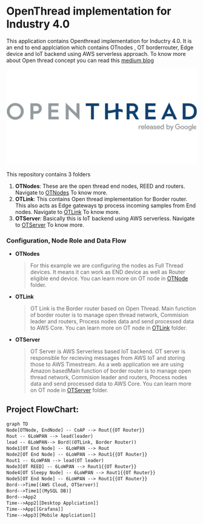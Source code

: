 # OpenThread implementation for Industry 4.0
This application contains Openthread implementation for Inductry 4.0. It is an end to end applciation which contains OTnodes , OT borderrouter, Edge device and IoT backend using AWS serverless approach. To know more about Open thread concept you can read this [medium blog](https://medium.com/@vbsmandi/a-deep-dive-into-openthread-optimizing-iot-connectivity-f145a681008a)

![openthread_png](openThread.png "oTImage")

This repository contains 3 folders
1. **OTNodes**: These are the open thread end nodes, REED and routers. Navigate to [OTNodes](OTNode) To know more.
2. **OTLink**: This contains Open thread implementation for Border router. This also acts as Edge gateways tp process incoming samples from End nodes. Navigate to [OTLink](OTLink) To know more.
3. **OTServer**: Basically this is IoT backend using AWS serverless. Navigate to [OTServer](OTServer) To know more.


### Configuration, Node Role and Data Flow
- **OTNodes**
    > For this example we are configuring the nodes as Full Thread devices. It means it can work as END device as well as Router eligible end device. You can learn more on OT node in [OTNode](OTNode) folder.  
	
-	**OTLink**
	>	OT Link is the Border router based on Open Thread. Main function of border router is  to manage open thread network, Commision leader and routers, Process nodes data and send processed data to AWS Core. You can learn more on OT node in [OTLink](OTLink) folder.  

- **OTServer**
    >OT Server is AWS Serverless based IoT backend. OT server is responsible for recieving messages from AWS IoT and storing those to AWS Timestream. As a web application we are using Amazon basedMain function of border router is  to manage open thread network, Commision leader and routers, Process nodes data and send processed data to AWS Core. You can learn more on OT node in [OTServer](OTServer) folder.  

## Project FlowChart:
```mermaid
graph TD
Node[OTNode, EndNode] -- CoAP --> Rout{{OT Router}}
Rout -- 6LoWPAN --> lead(leader)
lead -- 6LoWPAN--> Bord((OTLink, Border Router))
Node1[OT End Node] -- 6LoWPAN --> Rout
Node2[OT End Node] -- 6LoWPAN --> Rout1{{OT Router}}
Rout1 -- 6LoWPAN --> lead(OT leader)
Node3[OT REED] -- 6LoWPAN --> Rout1{{OT Router}}
Node4[OT Sleepy Node] -- 6LoWPAN --> Rout1{{OT Router}}
Node5[OT End Node] -- 6LoWPAN --> Rout1{{OT Router}}
Bord-->Time[(AWS Cloud, OTServer)]
Bord-->Time1[(MySQL DB)]
Bord-->App2
Time-->App2[[Desktop Applciation]]
Time-->App[[Grafana]]
Time-->App3[[Mobile Applciation]]
```